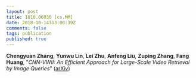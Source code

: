 ```yaml
---
layout: post
title: 1810.06030 [cs.MM]
date: 2018-10-14T13:00:39Z
comments: false
tags: publication
published: true
---
```


<b>Chengyuan Zhang</b>, <b>Yunwu Lin</b>, <b>Lei Zhu</b>, <b>Anfeng Liu</b>, <b>Zuping Zhang</b>, <b>Fang Huang</b>, "<i>CNN-VWII: An Efficient Approach for Large-Scale Video Retrieval by Image  Queries</i>" ([arXiv](http://arxiv.org/abs/1810.06030v1))
